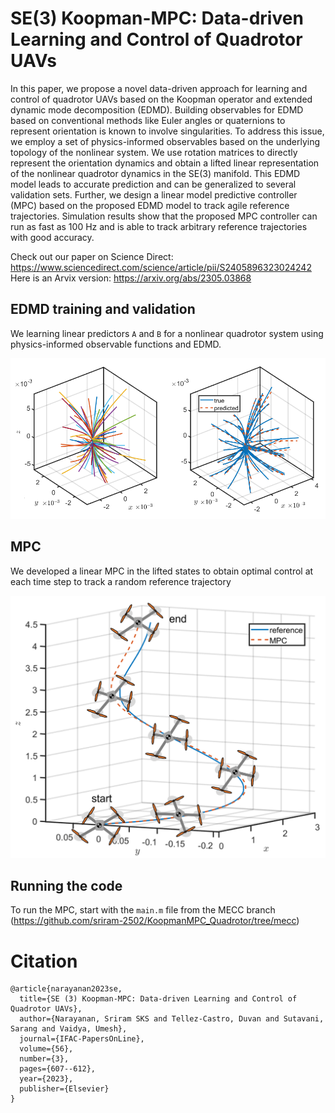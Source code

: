 # SE(3) Koopman-MPC: Data-driven Learning and Control of Quadrotor UAVs
In this paper, we propose a novel data-driven approach for learning and control of quadrotor UAVs based on the Koopman operator and extended dynamic mode decomposition (EDMD). Building observables for EDMD based on conventional methods like Euler angles or quaternions to represent orientation is known to involve singularities. To address this issue, we employ a set of physics-informed observables based on the underlying topology of the nonlinear system. We use rotation matrices to directly represent the orientation dynamics and obtain a lifted linear representation of the nonlinear quadrotor dynamics in the SE(3) manifold. This EDMD model leads to accurate prediction and can be generalized to several validation sets. Further, we design a linear model predictive controller (MPC) based on the proposed EDMD model to track agile reference trajectories. Simulation results show that the proposed MPC controller can run as fast as 100 Hz and is able to track arbitrary reference trajectories with good accuracy.

Check out our paper on Science Direct: https://www.sciencedirect.com/science/article/pii/S2405896323024242
Here is an Arvix version: https://arxiv.org/abs/2305.03868

## EDMD training and validation
We learning linear predictors ```A``` and ```B``` for a nonlinear quadrotor system using physics-informed observable functions and EDMD.


![EDMD](Figures/EDMD_evalutation_1.png)

## MPC
We developed a linear MPC in the lifted states to obtain optimal control at each time step to track a random reference trajectory


![Screenshot](Figures/MPC_traj_2.png)


## Running the code
To run the MPC, start with the ```main.m``` file from the MECC branch (https://github.com/sriram-2502/KoopmanMPC_Quadrotor/tree/mecc)

# Citation
```
@article{narayanan2023se,
  title={SE (3) Koopman-MPC: Data-driven Learning and Control of Quadrotor UAVs},
  author={Narayanan, Sriram SKS and Tellez-Castro, Duvan and Sutavani, Sarang and Vaidya, Umesh},
  journal={IFAC-PapersOnLine},
  volume={56},
  number={3},
  pages={607--612},
  year={2023},
  publisher={Elsevier}
}
```
